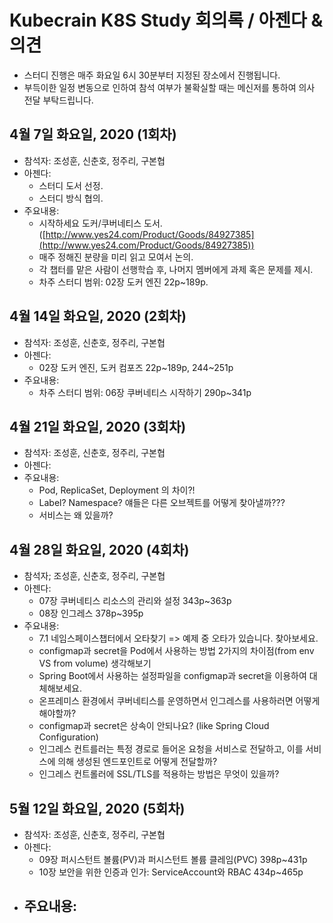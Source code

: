 # Kubecrain K8S Study 회의록 / 아젠다 & 의견
- 스터디 진행은 매주 화요일 6시 30분부터 지정된 장소에서 진행됩니다.
- 부득이한 일정 변동으로 인하여 참석 여부가 불확실할 때는 메신저를 통하여 의사 전달 부탁드립니다.

## 4월 7일 화요일, 2020 (1회차)
- 참석자: 조성훈, 신춘호, 정주리, 구본협
- 아젠다:
  - 스터디 도서 선정.
  - 스터디 방식 협의.
- 주요내용:
  - 시작하세요 도커/쿠버네티스 도서. ([http://www.yes24.com/Product/Goods/84927385](http://www.yes24.com/Product/Goods/84927385))
  - 매주 정해진 분량을 미리 읽고 모여서 논의.
  - 각 챕터를 맡은 사람이 선행학습 후, 나머지 멤버에게 과제 혹은 문제를 제시.
  - 차주 스터디 범위: 02장 도커 엔진 22p~189p.

## 4월 14일 화요일, 2020 (2회차)
- 참석자: 조성훈, 신춘호, 정주리, 구본협
- 아젠다:
  - 02장 도커 엔진, 도커 컴포즈 22p~189p, 244~251p
- 주요내용:
  - 차주 스터디 범위: 06장 쿠버네티스 시작하기 290p~341p 

## 4월 21일 화요일, 2020 (3회차)
- 참석자: 조성훈, 신춘호, 정주리, 구본협
- 아젠다:
- 주요내용:
  - Pod, ReplicaSet, Deployment 의 차이?!
  - Label? Namespace? 얘들은 다른 오브젝트를 어떻게 찾아낼까???
  - 서비스는 왜 있을까?

## 4월 28일 화요일, 2020 (4회차)
- 참석자; 조성훈, 신춘호, 정주리, 구본협
- 아젠다:
  - 07장 쿠버네티스 리소스의 관리와 설정 343p~363p
  - 08장 인그레스 378p~395p
- 주요내용:
  - 7.1 네임스페이스챕터에서 오타찾기 => 예제 중 오타가 있습니다. 찾아보세요.
  - configmap과 secret을 Pod에서 사용하는 방법 2가지의 차이점(from env VS from volume) 생각해보기
  - Spring Boot에서 사용하는 설정파일을 configmap과 secret을 이용하여 대체해보세요.
  - 온프레미스 환경에서 쿠버네티스를 운영하면서 인그레스를 사용하러면 어떻게 해야할까?
  - configmap과 secret은 상속이 안되나요? (like Spring Cloud Configuration)
  - 인그레스 컨트를러는 특정 경로로 들어온 요청을 서비스로 전달하고, 이를 서비스에 의해 생성된 엔드포인트로 어떻게 전달할까?
  - 인그레스 컨트롤러에 SSL/TLS를 적용하는 방법은 무엇이 있을까?

## 5월 12일 화요일, 2020 (5회차)
- 참석자: 조성훈, 신춘호, 정주리, 구본협
- 아젠다:
  - 09장 퍼시스턴트 볼륨(PV)과 퍼시스턴트 볼륨 클레임(PVC) 398p~431p
  - 10장 보안을 위한 인증과 인가: ServiceAccount와 RBAC 434p~465p
- 주요내용:
  - 
